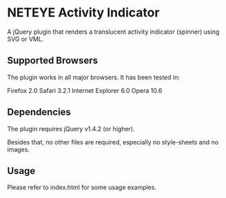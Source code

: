 NETEYE Activity Indicator
=========================

A jQuery plugin that renders a translucent activity indicator (spinner) using SVG or VML.

Supported Browsers
------------------

The plugin works in all major browsers. It has been tested in:

Firefox 2.0
Safari 3.2.1
Internet Explorer 6.0
Opera 10.6

Dependencies
------------

The plugin requires jQuery v1.4.2 (or higher).

Besides that, no other files are required, especially no style-sheets and no images.

Usage
-----

Please refer to index.html for some usage examples.